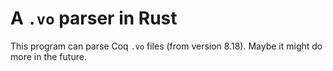 # A `.vo` parser in Rust

This program can parse Coq `.vo` files (from version 8.18). Maybe it might do more in the future.
